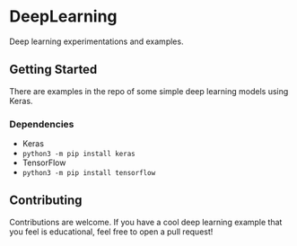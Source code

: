 # DeepLearning
Deep learning experimentations and examples.

## Getting Started
There are examples in the repo of some simple deep learning models using Keras.

### Dependencies
 - Keras
  - `python3 -m pip install keras`
 - TensorFlow
  - `python3 -m pip install tensorflow`
  
## Contributing
Contributions are welcome. If you have a cool deep learning example that you feel is educational, feel free to open a pull request!
